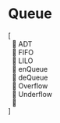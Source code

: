 # Queue
[ <br />
&nbsp; :diamond_shape_with_a_dot_inside: ADT <br />
&nbsp; :diamond_shape_with_a_dot_inside: FIFO <br />
&nbsp; :diamond_shape_with_a_dot_inside: LILO <br />
&nbsp; :diamond_shape_with_a_dot_inside: enQueue <br />
&nbsp; :diamond_shape_with_a_dot_inside: deQueue <br />
&nbsp; :diamond_shape_with_a_dot_inside: Overflow <br />
&nbsp; :diamond_shape_with_a_dot_inside: Underflow <br />
&nbsp; :diamond_shape_with_a_dot_inside:  <br />
]
